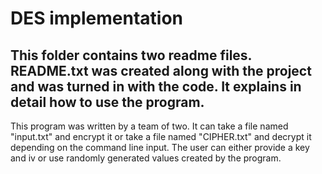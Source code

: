 # DES implementation
## This folder contains two readme files. README.txt was created along with the project and was turned in with the code. It explains in detail how to use the program.

This program was written by a team of two. It can take a file named "input.txt" and encrypt it or take a file named "CIPHER.txt" and decrypt it depending on the command line input. The user can either provide a key and iv or use randomly generated values created by the program.

